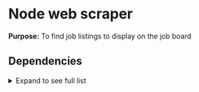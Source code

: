 # Node web scraper

**Purpose:** To find job listings to display on the job board

## Dependencies
<details>
<summary>Expand to see full list</summary>

+ axios 0.21.1
+ cheerio 1.0.0-rc.5
+ nodemon 2.0.6
+ puppeteer 5.5.0
</details>
